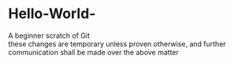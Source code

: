 # Hello-World-
A beginner scratch of Git  
these changes are temporary unless proven otherwise, and 
further communication shall be made over the above matter 
